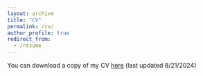 ```yaml
---
layout: archive
title: "CV"
permalink: /cv/
author_profile: true
redirect_from:
  - /resume
---
```


You can download a copy of my CV [here](../files/CV.pdf) (last updated 8/21/2024)